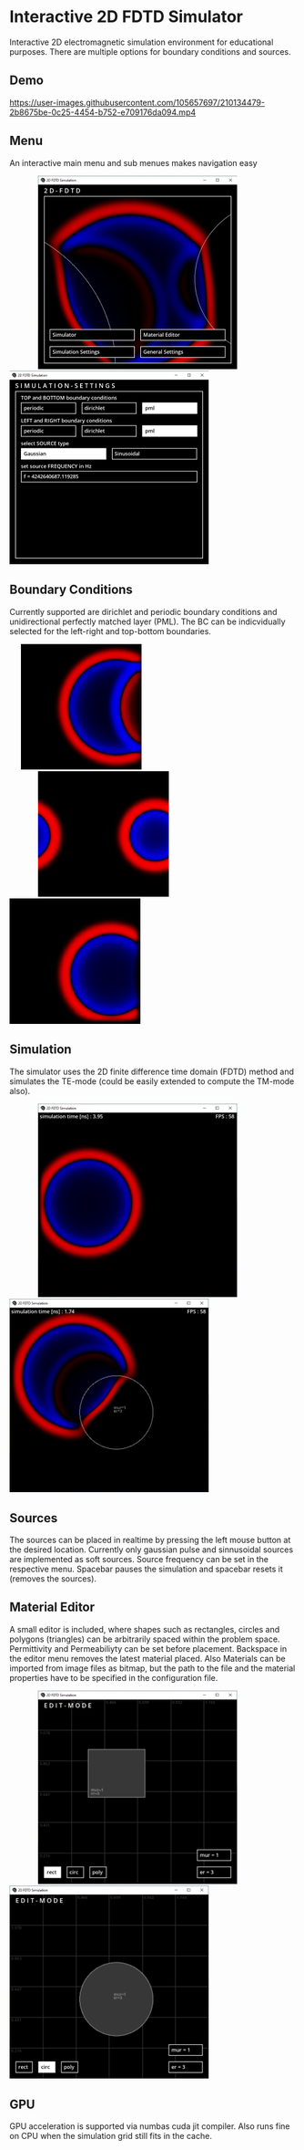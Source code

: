 # Interactive 2D FDTD Simulator

Interactive 2D electromagnetic simulation environment for educational purposes. There are multiple options for boundary conditions and sources.

## Demo



https://user-images.githubusercontent.com/105657697/210134479-2b8675be-0c25-4454-b752-e709176da094.mp4




## Menu

An interactive main menu and sub menues makes navigation easy

<p float="center">
  <img src="assets/menu.PNG" width="350"  hspace="50" />
  <img src="assets/menusim.PNG" width="350"  /> 
</p>


## Boundary Conditions

Currently supported are dirichlet and periodic boundary conditions and unidirectional perfectly matched layer (PML). The BC can be indicvidually selected 
for the left-right and top-bottom boundaries.

<p float="left">
  <img src="assets/dirichlet.png" height="220"  hspace="20" />
  <img src="assets/periodic.png" height="220"  hspace="50" /> 
  <img src="assets/pml.png" height="220" />
</p>


## Simulation

The simulator uses the 2D finite difference time domain (FDTD) method 
and simulates the TE-mode (could be easily extended to compute the TM-mode also).

<p float="left">
  <img src="assets/sim01.PNG" width="350"  hspace="50" />
  <img src="assets/sim02.PNG" width="350"  /> 
</p>




## Sources

The sources can be placed in realtime by pressing the left mouse button at the desired location. Currently only gaussian pulse and sinnusoidal sources are 
implemented as soft sources. Source frequency can be set in the respective menu. Spacebar pauses the simulation and spacebar resets it (removes the sources).


## Material Editor

A small editor is included, where shapes such as rectangles, circles and polygons (triangles) can be arbitrarily spaced within the problem space. Permittivity 
and Permeabiliyty can be set before placement. Backspace in the editor menu removes the latest material placed. Also Materials can be imported from image files 
as bitmap, but the path to the file and the material properties have to be specified in the configuration file.


<p float="left">
  <img src="assets/editor01.PNG" width="350"  hspace="50" />
  <img src="assets/editor02.PNG" width="350"  /> 
</p>


## GPU

GPU acceleration is supported via numbas cuda jit compiler. Also runs fine on CPU when the simulation grid still fits in the cache.
